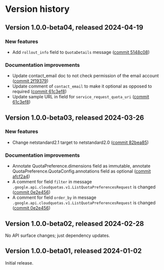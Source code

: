 # Version history

## Version 1.0.0-beta04, released 2024-04-19

### New features

- Add `rollout_info` field to `QuotaDetails` message ([commit 5148c08](https://github.com/googleapis/google-cloud-dotnet/commit/5148c089b407d0ac8e7e2bc2e0b4e73a7630ced8))

### Documentation improvements

- Update contact_email doc to not check permission of the email account ([commit 2f19379](https://github.com/googleapis/google-cloud-dotnet/commit/2f193795dd1daaba3ad6dd1f0f6b0c20c6597e6a))
- Update comment of `contact_email` to make it optional as opposed to required ([commit 61c3ef8](https://github.com/googleapis/google-cloud-dotnet/commit/61c3ef87fcac02762a218f56ab2a176f64be7d29))
- Update sample URL in field for `service_request_quota_uri` ([commit 61c3ef8](https://github.com/googleapis/google-cloud-dotnet/commit/61c3ef87fcac02762a218f56ab2a176f64be7d29))

## Version 1.0.0-beta03, released 2024-03-26

### New features

- Change netstandard2.1 target to netstandard2.0 ([commit 82bea85](https://github.com/googleapis/google-cloud-dotnet/commit/82bea850661975b9750ac30753528cc9d2e05240))

### Documentation improvements

- Annotate QuotaPreference.dimensions field as immutable, annotate QuotaPreference.QuotaConfig.annotations field as optional ([commit afcf2a4](https://github.com/googleapis/google-cloud-dotnet/commit/afcf2a4837cc0b0adfb7602cbd3313677d8d52e5))
- A comment for field `filter` in message `.google.api.cloudquotas.v1.ListQuotaPreferencesRequest` is changed ([commit 0e2e456](https://github.com/googleapis/google-cloud-dotnet/commit/0e2e4568ea884b2ded993c26e1189185c0181344))
- A comment for field `order_by` in message `.google.api.cloudquotas.v1.ListQuotaPreferencesRequest` is changed ([commit 0e2e456](https://github.com/googleapis/google-cloud-dotnet/commit/0e2e4568ea884b2ded993c26e1189185c0181344))

## Version 1.0.0-beta02, released 2024-02-28

No API surface changes; just dependency updates.

## Version 1.0.0-beta01, released 2024-01-02

Initial release.
